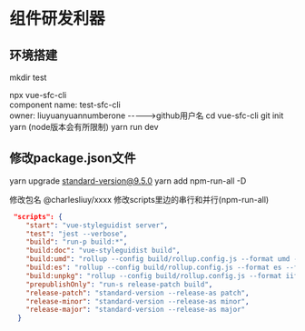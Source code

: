 # 组件研发利器

## 环境搭建
mkdir test
<!--接下来会有一串的提示,推荐kebab-case风格，小写字母，多个单词用-（dash）分隔，如my-component--> 
npx vue-sfc-cli   
  component name: test-sfc-cli   
  owner: liuyuanyuannumberone    ----->github用户名
cd vue-sfc-cli 
git init
yarn (node版本会有所限制)
yarn run dev

## 修改package.json文件
yarn upgrade standard-version@9.5.0
yarn add npm-run-all -D

修改包名 @charlesliuy/xxxx 
修改scripts里边的串行和并行(npm-run-all)
```json
 "scripts": {
    "start": "vue-styleguidist server",
    "test": "jest --verbose",
    "build": "run-p build:*",
    "build:doc": "vue-styleguidist build",
    "build:umd": "rollup --config build/rollup.config.js --format umd --file dist/test-sfc-cli.umd.js",
    "build:es": "rollup --config build/rollup.config.js --format es --file dist/test-sfc-cli.esm.js",
    "build:unpkg": "rollup --config build/rollup.config.js --format iife --file dist/test-sfc-cli.min.js",
    "prepublishOnly": "run-s release-patch build",
    "release-patch": "standard-version --release-as patch",
    "release-minor": "standard-version --release-as minor",
    "release-major": "standard-version --release-as major"
  }
```